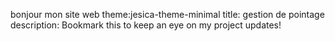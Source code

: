 bonjour mon site web
theme:jesica-theme-minimal
title: gestion de pointage
description: Bookmark this to keep an eye on my project updates!

